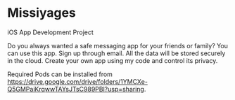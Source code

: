 # Missiyages
iOS App Development Project


Do you always wanted a safe messaging app for your friends or family? You can use this app. Sign up through email. All the data will be stored securely in the cloud. Create your own app using my code and control its privacy. 

Required Pods can be installed from https://drive.google.com/drive/folders/1YMCXe-Q5GMPaiKrqwwTAYsJTsC989PBl?usp=sharing.
